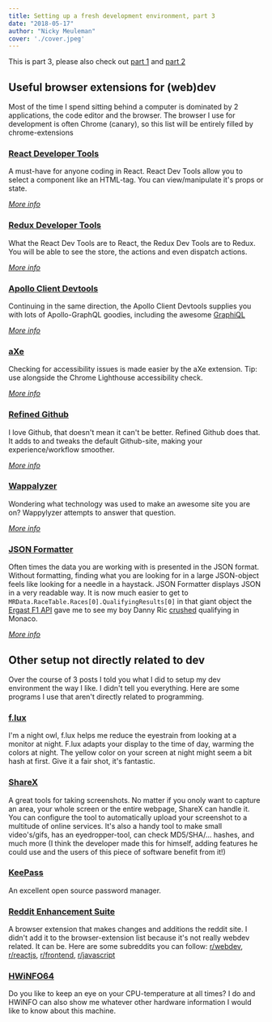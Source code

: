 ```yaml
---
title: Setting up a fresh development environment, part 3
date: "2018-05-17"
author: "Nicky Meuleman"
cover: './cover.jpeg'
---
```


This is part 3, please also check out [part 1](/blog/fresh-development-environment-part-1) and [part 2](/blog/fresh-development-environment-part-2)

## Useful browser extensions for (web)dev

Most of the time I spend sitting behind a computer is dominated by 2 applications, the code editor and the browser.
The browser I use for development is often Chrome (canary), so this list will be entirely filled by chrome-extensions

### [React Developer Tools](https://chrome.google.com/webstore/detail/react-developer-tools/fmkadmapgofadopljbjfkapdkoienihi)

A must-have for anyone coding in React.
React Dev Tools allow you to select a component like an HTML-tag.
You can view/manipulate it's props or state.

_[More info](https://github.com/facebook/react-devtools)_

### [Redux Developer Tools](https://chrome.google.com/webstore/detail/redux-devtools/lmhkpmbekcpmknklioeibfkpmmfibljd)

What the React Dev Tools are to React, the Redux Dev Tools are to Redux.
You will be able to see the store, the actions and even dispatch actions.

_[More info](https://github.com/zalmoxisus/redux-devtools-extension)_

### [Apollo Client Devtools](https://chrome.google.com/webstore/detail/apollo-client-developer-t/jdkknkkbebbapilgoeccciglkfbmbnfm)

Continuing in the same direction, the Apollo Client Devtools supplies you with lots of Apollo-GraphQL goodies, including the awesome [GraphiQL](https://github.com/graphql/graphiql)

_[More info](https://github.com/apollographql/apollo-client/blob/master/docs/source/features/developer-tooling.md#apollo-client-devtools)_

### [aXe](https://chrome.google.com/webstore/detail/axe/lhdoppojpmngadmnindnejefpokejbdd?hl=en-US)

Checking for accessibility issues is made easier by the aXe extension.
Tip: use alongside the Chrome Lighthouse accessibility check.

_[More info](https://github.com/dequelabs/axe-core)_

### [Refined Github](https://chrome.google.com/webstore/detail/refined-github/hlepfoohegkhhmjieoechaddaejaokhf)

I love Github, that doesn't mean it can't be better.
Refined Github does that. It adds to and tweaks the default Github-site, making your experience/workflow smoother.

_[More info](https://github.com/sindresorhus/refined-github)_

### [Wappalyzer](https://chrome.google.com/webstore/detail/wappalyzer/gppongmhjkpfnbhagpmjfkannfbllamg?hl=en)

Wondering what technology was used to make an awesome site you are on?
Wappylyzer attempts to answer that question.

_[More info](https://www.wappalyzer.com/)_

### [JSON Formatter](https://chrome.google.com/webstore/detail/json-formatter/bcjindcccaagfpapjjmafapmmgkkhgoa?hl=en)

Often times the data you are working with is presented in the JSON format.
Without formatting, finding what you are looking for in a large JSON-object feels like looking for a needle in a haystack.
JSON Formatter displays JSON in a very readable way.
It is now much easier to get to `MRData.RaceTable.Races[0].QualifyingResults[0]` in that giant object the [Ergast F1 API](https://ergast.com/mrd/) gave me to see my boy Danny Ric [crushed](https://www.formula1.com/en/latest/headlines/2018/5/qualifying-ricciardo-crushes-opposition-monaco-f1.html) qualifying in Monaco.

_[More info](https://github.com/callumlocke/json-formatter)_

## Other setup not directly related to dev

Over the course of 3 posts I told you what I did to setup my dev environment the way I like.
I didn't tell you everything. Here are some programs I use that aren't directly related to programming.

### [f.lux](https://justgetflux.com/)

I'm a night owl, f.lux helps me reduce the eyestrain from looking at a monitor at night.
F.lux adapts your display to the time of day, warming the colors at night.
The yellow color on your screen at night might seem a bit hash at first.
Give it a fair shot, it's fantastic.

### [ShareX](https://getsharex.com/)

A great tools for taking screenshots. No matter if you onoly want to capture an area, your whole screen or the entire webpage, ShareX can handle it.
You can configure the tool to automatically upload your screenshot to a multitude of online services.
It's also a handy tool to make small video's/gifs, has an eyedropper-tool, can check MD5/SHA/... hashes, and much more (I think the developer made this for himself, adding features he could use and the users of this piece of software benefit from it!)

### [KeePass](https://keepass.info/)

An excellent open source password manager.

### [Reddit Enhancement Suite](https://github.com/honestbleeps/Reddit-Enhancement-Suite)

A browser extension that makes changes and additions the reddit site.
I didn't add it to the browser-extension list because it's not really webdev related.
It can be. Here are some subreddits you can follow: [r/webdev](https://www.reddit.com/r/webdev/), [r/reactjs](https://www.reddit.com/r/reactjs/), [r/frontend](https://www.reddit.com/r/Frontend/), [r/javascript](https://www.reddit.com/r/javascript/)

### [HWiNFO64](https://www.hwinfo.com/download.php)

Do you like to keep an eye on your CPU-temperature at all times?
I do and HWiNFO can also show me whatever other hardware information I would like to know about this machine.
